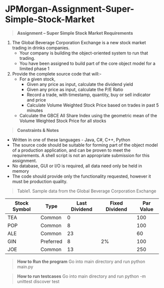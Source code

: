 # JPMorgan-Assignment-Super-Simple-Stock-Market
>**Assignment – Super Simple Stock Market
Requirements**

1. The Global Beverage Corporation Exchange is a new stock market trading in drinks companies.
   - Your company is building the object-oriented system to run that trading. 
   - You have been assigned to build part of the core object model for a limited phase 1
2. Provide the complete source code that will:-
   - For a given stock, 
     - Given any price as input, calculate the dividend yield
     - Given any price as input,  calculate the P/E Ratio
     - Record a trade, with timestamp, quantity, buy or sell indicator and price
     - Calculate Volume Weighted Stock Price based on trades in past  5 minutes
   - Calculate the GBCE All Share Index using the geometric mean of the Volume Weighted Stock Price for all stocks

>**Constraints & Notes**

* Written in one of these languages - Java, C#, C++, Python
* The source code should be suitable for forming part of the object model of a production application, and can be proven to meet the requirements. A shell script is not an appropriate submission for this assignment. 
* No database, GUI or I/O is required, all data need only be held in memory
* The code should provide only the functionality requested, however it must be production quality.

>Table1. Sample data from the Global Beverage Corporation Exchange

| Stock Symbol | Type | Last Dividend | Fixed Dividend | Par Value |
| --------------- | --------------- | --------------- | ----------- | ---------- |
| TEA | Common | 0 |   |  100 |
| POP | Common | 8 |   |  100 |
| ALE | Common | 23 |   |  60 |
| GIN | Preferred | 8 |  2% |  100 |
| JOE | Common | 13 |   |  250 |

>**How to Run the program**
Go into main directory and run python main.py

>**How to run testcases**
Go into main directory and run python -m unittest discover test
 
